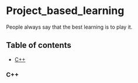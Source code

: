 # Project_based_learning
People always say that the best learning is to play it.

## Table of contents
- [C++](https://github.com/Michelle-alt/Project_based_learning#c++)

### C++
